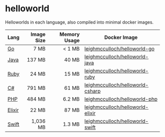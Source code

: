 # helloworld

Helloworlds in each language, also compiled into minimal docker images.

| Lang             | Image Size | Memory Usage | Docker Image                          |
| ---------------- | ----------:| ------------:| ------------------------------------- |
| [Go](go)         | 7 MB       | < 1 MB       | [leighmcculloch/helloworld-go][1]     |
| [Java](java)     | 137 MB     | 40 MB        | [leighmcculloch/helloworld-java][2]   |
| [Ruby](ruby)     | 24 MB      | 15 MB        | [leighmcculloch/helloworld-ruby][3]   |
| [C#](csharp)     | 791 MB     | 61 MB        | [leighmcculloch/helloworld-csharp][4] |
| [PHP](php)       | 484 MB     | 6.2 MB       | [leighmcculloch/helloworld-php][5]    |
| [Elixir](elixir) | 22 MB      | 87 MB        | [leighmcculloch/helloworld-elixir][6] |
| [Swift](swift)   | 1,036 MB   | 1.3 MB       | [leighmcculloch/helloworld-swift][7]  |

[1]: https://hub.docker.com/r/leighmcculloch/helloworld-go
[2]: https://hub.docker.com/r/leighmcculloch/helloworld-java
[3]: https://hub.docker.com/r/leighmcculloch/helloworld-ruby
[4]: https://hub.docker.com/r/leighmcculloch/helloworld-csharp
[5]: https://hub.docker.com/r/leighmcculloch/helloworld-php
[6]: https://hub.docker.com/r/leighmcculloch/helloworld-elixir
[7]: https://hub.docker.com/r/leighmcculloch/helloworld-swift
